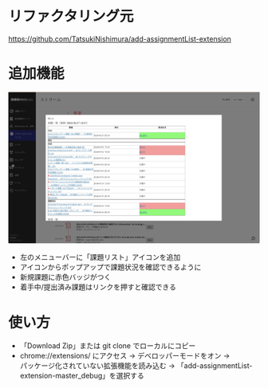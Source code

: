 # リファクタリング元
https://github.com/TatsukiNishimura/add-assignmentList-extension



# 追加機能
![Image](usecase.png)
- 左のメニューバーに「課題リスト」アイコンを追加
- アイコンからポップアップで課題状況を確認できるように
- 新規課題に赤色バッジがつく
- 着手中/提出済み課題はリンクを押すと確認できる


# 使い方
- 「Download Zip」または git clone でローカルにコピー
- chrome://extensions/ にアクセス -> デベロッパーモードをオン -> \
パッケージ化されていない拡張機能を読み込む -> 「add-assignmentList-extension-master_debug」を選択する